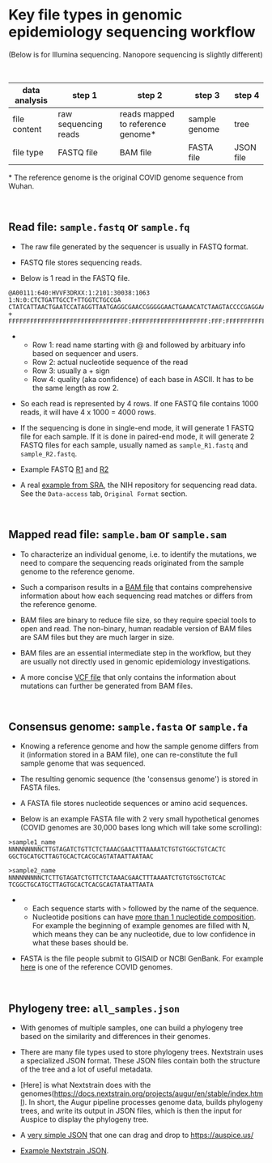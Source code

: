 # Key file types in genomic epidemiology sequencing workflow
(Below is for Illumina sequencing. Nanopore sequencing is slightly different)

<br>

| data analysis | step 1 | step 2 | step 3 | step 4 | 
|---|-----|------|-------|--|
| file content | raw sequencing reads | reads mapped to reference genome* | sample genome | tree |
| file type | FASTQ file | BAM file | FASTA file | JSON file |

\* The reference genome is the original COVID genome sequence from Wuhan.

<br>

## Read file: `sample.fastq` or `sample.fq`

- The raw file generated by the sequencer is usually in FASTQ format. 

- FASTQ file stores sequencing reads.

- Below is 1 read in the FASTQ file. 
```
@A00111:640:HVVF3DRXX:1:2101:30038:1063 1:N:0:CTCTGATTGCCT+TTGGTCTGCCGA
CTATCATTAACTGAATCCATAGGTTAATGAGGCGAACCGGGGGAACTGAAACATCTAAGTACCCCGAGGAAAAGAAATCAACCGAGATTCCCCCAGTAGCGGCGA
+
FFFFFFFFFFFFFFFFFFFFFFFFFFFFFFFFF:FFFFFFFFFFFFFFFFFFFFF:FFF:FFFFFFFFFFFFFFFFFF:FFFFFFFFFFFFFFFFF:FFFFFFFF
```
-  
   + Row 1: read name starting with @ and followed by arbituary info based on sequencer and users.
   + Row 2: actual nucleotide sequence of the read
   + Row 3: usually a + sign
   + Row 4: quality (aka confidence) of each base in ASCII. It has to be the same length as row 2.

- So each read is represented by 4 rows. If one FASTQ file contains 1000 reads, it will have 4 x 1000 = 4000 rows.

- If the sequencing is done in single-end mode, it will generate 1 FASTQ file for each sample. If it is done in paired-end mode, it will generate 2 FASTQ files for each sample, usually named as `sample_R1.fastq` and `sample_R2.fastq`.

- Example FASTQ [R1](https://github.com/czbiohub/sc2-illumina-pipeline/raw/master/test_data/sample1_artic_R1.fq.gz) and [R2](https://github.com/czbiohub/sc2-illumina-pipeline/raw/master/test_data/sample1_artic_R2.fq.gz)

- A real [example from SRA](https://trace.ncbi.nlm.nih.gov/Traces/sra/?run=SRR13690103), the NIH repository for sequencing read data. See the `Data-access` tab,  `Original Format` section. 

<br>

## Mapped read file: `sample.bam` or `sample.sam`

- To characterize an individual genome, i.e. to identify the mutations, we need to compare the sequencing reads originated from the sample genome to the reference genome.

- Such a comparison results in a [BAM file](https://samtools.github.io/hts-specs/SAMv1.pdf) that contains comprehensive information about how each sequencing read matches or differs from the reference genome. 

- BAM files are binary to reduce file size, so they require special tools to open and read. The non-binary, human readable version of BAM files are SAM files but they are much larger in size.

- BAM files are an essential intermediate step in the workflow, but they are usually not directly used in genomic epidemiology investigations.

- A more concise [VCF file](https://samtools.github.io/hts-specs/VCFv4.2.pdf) that only contains the information about mutations can further be generated from BAM files. 

<br>

## Consensus genome: `sample.fasta` or `sample.fa`

- Knowing a reference genome and how the sample genome differs from it (information stored in a BAM file), one can re-constitute the full sample genome that was sequenced. 

- The resulting genomic sequence (the 'consensus genome') is stored in FASTA files.

- A FASTA file stores nucleotide sequences or amino acid sequences.

- Below is an example FASTA file with 2 very small hypothetical genomes (COVID genomes are 30,000 bases long which will take some scrolling):

```
>sample1_name
NNNNNNNNNCTTGTAGATCTGTTCTCTAAACGAACTTTAAAATCTGTGTGGCTGTCACTC
GGCTGCATGCTTAGTGCACTCACGCAGTATAATTAATAAC

>sample2_name
NNNNNNNNNCTCTTGTAGATCTGTTCTCTAAACGAACTTTAAAATCTGTGTGGCTGTCAC
TCGGCTGCATGCTTAGTGCACTCACGCAGTATAATTAATA
```
-
  + Each sequence starts with `>` followed by the name of the sequence.
  + Nucleotide positions can have [more than 1 nucleotide composition](https://genome.ucsc.edu/goldenPath/help/iupac.html.). For example the beginning of example genomes are filled with N, which means they can be any nucleotide, due to low confidence in what these bases should be. 

- FASTA is the file people submit to GISAID or NCBI GenBank. For example [here](https://www.ncbi.nlm.nih.gov/nuccore/MN908947.3?report=fasta) is one of the reference COVID genomes.

<br>

## Phylogeny tree: `all_samples.json`

- With genomes of multiple samples, one can build a phylogeny tree based on the similarity and differences in their genomes. 

- There are many file types used to store phylogeny trees. Nextstrain uses a specialized JSON format. These JSON files contain both the structure of the tree and a lot of useful metadata. 

- [Here] is what Nextstrain does with the genomes(https://docs.nextstrain.org/projects/augur/en/stable/index.html). In short, the Augur pipeline processes genome data, builds phylogeny trees, and write its output in JSON files, which is then the input for Auspice to display the phylogeny tree. 

- A [very simple JSON](https://github.com/czbiohub/covidtracker/raw/master/auspice/covidtracker_pawnee-examples.json) that one can drag and drop to https://auspice.us/

- [Example Nextstrain JSON](https://github.com/nextstrain/augur/blob/master/augur/data/schema-export-v2.json).

